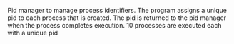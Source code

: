 Pid manager to manage process identifiers.
The program assigns a unique pid to each process that is created.
The pid is returned to the pid manager when the process completes execution.
10 processes are executed each with a unique pid
